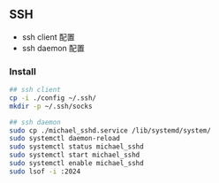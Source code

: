 ## SSH
- ssh client 配置
- ssh daemon 配置

### Install
```BASH
## ssh client
cp -i ./config ~/.ssh/
mkdir -p ~/.ssh/socks

## ssh daemon
sudo cp ./michael_sshd.service /lib/systemd/system/
sudo systemctl daemon-reload
sudo systemctl status michael_sshd
sudo systemctl start michael_sshd
sudo systemctl enable michael_sshd
sudo lsof -i :2024
```